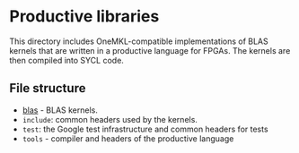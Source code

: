 # Productive libraries

This directory includes OneMKL-compatible implementations of BLAS kernels that are written in a productive language for FPGAs. The kernels are then compiled into SYCL code.

## File structure

* [blas](blas/README.md) - BLAS kernels.
* `include`: common headers used by the kernels.
* `test`: the Google test infrastructure and common headers for tests
* `tools` - compiler and headers of the productive language
